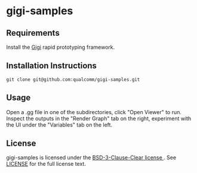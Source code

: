 # gigi-samples

## Requirements

Install the [Gigi](https://github.com/electronicarts/gigi) rapid prototyping framework.

## Installation Instructions

`git clone git@github.com:qualcomm/gigi-samples.git`

## Usage

Open a .gg file in one of the subdirectories, click "Open Viewer" to run. Inspect the outputs in the "Render Graph" tab on the right, experiment with the UI under the "Variables" tab on the left.

## License

gigi-samples is licensed under the [BSD-3-Clause-Clear license
](https://spdx.org/licenses/BSD-3-Clause-Clear.html). See [LICENSE](LICENSE) for the full license text.
